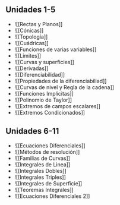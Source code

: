 ## Unidades 1-5

- ![[Rectas y Planos]]
- ![[Cónicas]]
- ![[Topología]]
- ![[Cuádricas]]
- ![[Funciones de varias variables]]
- ![[Limites]]
- ![[Curvas y superficies]]
- ![[Derivadas]]
- ![[Diferenciabilidad]]
- ![[Propiedades de la diferenciabiliad]]
- ![[Curvas de nivel y Regla de la cadena]]
- ![[Funciones Implicitas]]
- ![[Polinomio de Taylor]]
- ![[Extremos de campos escalares]]
- ![[Extremos Condicionados]]

## Unidades 6-11

- ![[Ecuaciones Diferenciales]]
- ![[Métodos de resolución]]
- ![[Familias de Curvas]]
- ![[Integrales de Linea]]
- ![[Integrales Dobles]]
- ![[Integrales Triples]]
- ![[Integrales de Superficie]]
- ![[Teoremas Integrales]]
- ![[Ecuaciones Diferenciales 2]]
